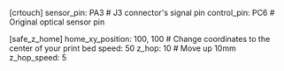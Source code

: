 [crtouch]
sensor_pin: PA3 # J3 connector's signal pin
control_pin: PC6 # Original optical sensor pin

[safe_z_home]
home_xy_position: 100, 100 # Change coordinates to the center of your print bed
speed: 50
z_hop: 10                 # Move up 10mm
z_hop_speed: 5